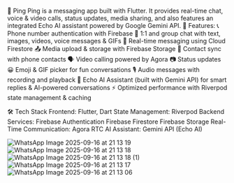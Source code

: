 📱 Ping
Ping is a messaging app built with Flutter. It provides real-time chat, voice & video calls, status updates, media sharing, and also features an integrated Echo AI assistant powered by Google Gemini API.
🚀 Features:
📞 Phone number authentication with Firebase
💬 1:1 and group chat with text, images, videos, voice messages & GIFs
🔄 Real-time messaging using Cloud Firestore
📤 Media upload & storage with Firebase Storage
👥 Contact sync with phone contacts
🗣️ Video calling powered by Agora
📷 Status updates
😀 Emoji & GIF picker for fun conversations
🎙️ Audio messages with recording and playback
🤖 Echo AI Assistant (built with Gemini API) for smart replies & AI-powered conversations
⚡ Optimized performance with Riverpod state management & caching

🛠️ Tech Stack
Frontend: Flutter, Dart
State Management: Riverpod
Backend Services:
Firebase Authentication
Firebase Firestore
Firebase Storage
Real-Time Communication: Agora RTC
AI Assistant: Gemini API (Echo AI)

![WhatsApp Image 2025-09-16 at 21 13 19](https://github.com/user-attachments/assets/a3db1744-0051-417c-a584-c1415b574a50)
![WhatsApp Image 2025-09-16 at 21 13 18](https://github.com/user-attachments/assets/9e73ba8a-22db-4a56-8056-0dc8b5a5b846)
![WhatsApp Image 2025-09-16 at 21 13 18 (1)](https://github.com/user-attachments/assets/4c028ac0-92ec-44a2-b23e-3bb14b7c152c)
![WhatsApp Image 2025-09-16 at 21 13 17](https://github.com/user-attachments/assets/1b8ac1db-143d-4c21-b402-c657478f38ae)
![WhatsApp Image 2025-09-16 at 21 13 06](https://github.com/user-attachments/assets/c9e12423-e4a2-414a-b412-c43f8bb80286)
